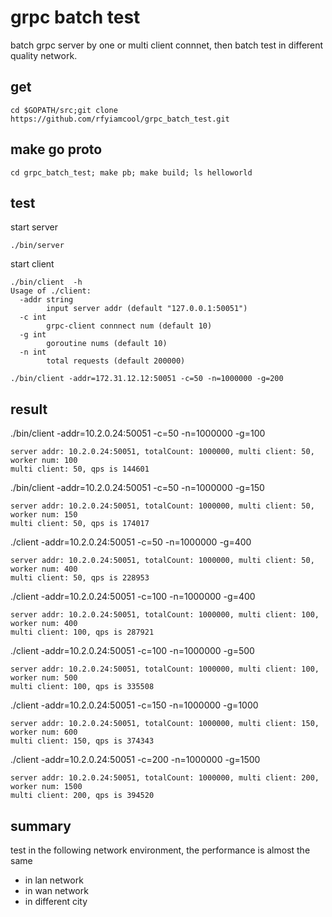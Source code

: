 # grpc batch test

batch grpc server by one or multi client connnet, then batch test in different quality network.

## get

```
cd $GOPATH/src;git clone https://github.com/rfyiamcool/grpc_batch_test.git
```

## make go proto

```
cd grpc_batch_test; make pb; make build; ls helloworld
```

## test

start server

```
./bin/server
```

start client

```
./bin/client  -h
Usage of ./client:
  -addr string
        input server addr (default "127.0.0.1:50051")
  -c int
        grpc-client connnect num (default 10)
  -g int
        goroutine nums (default 10)
  -n int
        total requests (default 200000)

./bin/client -addr=172.31.12.12:50051 -c=50 -n=1000000 -g=200
```

## result

./bin/client  -addr=10.2.0.24:50051 -c=50 -n=1000000 -g=100

```
server addr: 10.2.0.24:50051, totalCount: 1000000, multi client: 50, worker num: 100
multi client: 50, qps is 144601
```

./bin/client  -addr=10.2.0.24:50051 -c=50 -n=1000000 -g=150

```
server addr: 10.2.0.24:50051, totalCount: 1000000, multi client: 50, worker num: 150
multi client: 50, qps is 174017
```

./client  -addr=10.2.0.24:50051 -c=50 -n=1000000 -g=400

```
server addr: 10.2.0.24:50051, totalCount: 1000000, multi client: 50, worker num: 400
multi client: 50, qps is 228953
```

./client  -addr=10.2.0.24:50051 -c=100 -n=1000000 -g=400

```
server addr: 10.2.0.24:50051, totalCount: 1000000, multi client: 100, worker num: 400
multi client: 100, qps is 287921
```

./client  -addr=10.2.0.24:50051 -c=100 -n=1000000 -g=500

```
server addr: 10.2.0.24:50051, totalCount: 1000000, multi client: 100, worker num: 500
multi client: 100, qps is 335508
```

./client  -addr=10.2.0.24:50051 -c=150 -n=1000000 -g=1000

```
server addr: 10.2.0.24:50051, totalCount: 1000000, multi client: 150, worker num: 600
multi client: 150, qps is 374343
```

./client  -addr=10.2.0.24:50051 -c=200 -n=1000000 -g=1500

```
server addr: 10.2.0.24:50051, totalCount: 1000000, multi client: 200, worker num: 1500
multi client: 200, qps is 394520
```

## summary

test in the following network environment, the performance is almost the same

* in lan network
* in wan network
* in different city